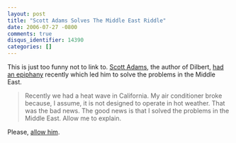 ```yaml
---
layout: post
title: "Scott Adams Solves The Middle East Riddle"
date: 2006-07-27 -0800
comments: true
disqus_identifier: 14390
categories: []
---
```

This is just too funny not to link to. [Scott
Adams](http://dilbertblog.typepad.com/the_dilbert_blog/ "The Dilbert Blog"),
the author of Dilbert, [had an
epiphany](http://dilbertblog.typepad.com/the_dilbert_blog/2006/07/heat_wave.html "Heat Wave Epiphany")
recently which led him to solve the problems in the Middle East.

> Recently we had a heat wave in California. My air conditioner broke
> because, I assume, it is not designed to operate in hot weather. That
> was the bad news. The good news is that I solved the problems in the
> Middle East. Allow me to explain.

Please, [allow
him](http://dilbertblog.typepad.com/the_dilbert_blog/2006/07/heat_wave.html "Heat Wave Epiphany").

